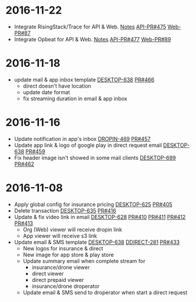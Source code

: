 # 2016-11-22
- Integrate RisingStack/Trace for API & Web.
[Notes](https://github.com/siliconprime-khanhnguyen/dropin-doc/blob/master/dropin/rising-stack-integration.md)
[API-PR#475](https://github.com/dropininc/dropin-api-v2/pull/475)
[Web-PR#87](https://github.com/dropininc/dropin-web-v2/pull/87)
- Integrate Opbeat for API & Web.
[Notes](https://github.com/siliconprime-khanhnguyen/dropin-doc/blob/master/dropin/opbeat-integration.md)
[API-PR#477](https://github.com/dropininc/dropin-api-v2/pull/477)
[Web-PR#89](https://github.com/dropininc/dropin-web-v2/pull/89)

# 2016-11-18
- update mail & app inbox template
[DESKTOP-638](https://dropin.atlassian.net/browse/DESKTOP-638)
[PR#466](https://github.com/dropininc/dropin-api-v2/pull/466)
  - direct doesn't have location
  - update date format
  - fix streaming duration in email & app inbox

# 2016-11-16
- Update notification in app's inbox
[DROPIN-469](https://dropin.atlassian.net/browse/DROPIN-469)
[PR#457](https://github.com/dropininc/dropin-api-v2/pull/457)
- Update app link & logo of google play in direct request email
[DESKTOP-638](https://dropin.atlassian.net/browse/DESKTOP-638)
[PR#459](https://github.com/dropininc/dropin-api-v2/pull/459)
- Fix header image isn't showed in some mail clients
[DESKTOP-699](https://dropin.atlassian.net/browse/DESKTOP-699)
[PR#462](https://github.com/dropininc/dropin-api-v2/pull/462)

# 2016-11-08
- Apply global config for insurance pricing
[DESKTOP-625](https://dropin.atlassian.net/browse/DESKTOP-625)
[PR#405](https://github.com/dropininc/dropin-api-v2/pull/405)
- Delete transaction 
[DESKTOP-635](https://dropin.atlassian.net/browse/DESKTOP-635)
[PR#416](https://github.com/dropininc/dropin-api-v2/pull/416)
- Update & fix video link in email 
[DESKTOP-628](https://dropin.atlassian.net/browse/DESKTOP-628)
[PR#410](https://github.com/dropininc/dropin-api-v2/pull/410)
[PR#411](https://github.com/dropininc/dropin-api-v2/pull/411)
[PR#412](https://github.com/dropininc/dropin-api-v2/pull/412)
[PR#413](https://github.com/dropininc/dropin-api-v2/pull/413)
  - Org (Web) viewer will receive dropin link
  - App viewer will receive s3 link
- Update email & SMS template
[DESKTOP-638](https://dropin.atlassian.net/browse/DESKTOP-638) 
[DDIRECT-281](https://dropin.atlassian.net/browse/DDIRECT-281)
[PR#433](https://github.com/dropininc/dropin-api-v2/pull/443)
  - New logos for insurance & direct
  - New image for app store & play store
  - Update summary email when complete stream for
    - insurance/drone viewer
    - direct viewer
    - direct prepaid viewer
    - insurance/drone droperator
  - Update email & SMS send to droperator when start a direct request
